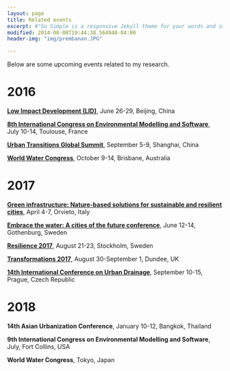 ```yaml
---
layout: page
title: Related events
excerpt: #"So Simple is a responsive Jekyll theme for your words and images."
modified: 2014-08-08T19:44:38.564948-04:00
header-img: "img/prembanan.JPG"

---
```


Below are some upcoming events related to my research.
  
# 2016


**[Low Impact Development (LID)](http://www.lid2016-china.org/en/)**, June 26-29, Beijing, China   

**[8th International Congress on Environmental Modelling and Software](http://www.iemss.org/sites/iemss2016/index.php)**, July 10-14, Toulouse, France   

**[Urban Transitions Global Summit](http://www.urbantransitionsconference.com/)**, September 5-9, Shanghai, China   

**[World Water Congress](http://www.iwa-network.org/event/world-water-congress-exhibition-2016/)**, October 9-14, Brisbane, Australia  

# 2017 

**[Green infrastructure: Nature-based solutions for sustainable and resilient cities](http://www.greeninurbs.com/finalconference/)**, April 4-7, Orvieto, Italy

**[Embrace the water: A cities of the future conference](http://www.embracethewater2017.com/)**, June 12-14, Gothenburg, Sweden
   
**[Resilience 2017](http://www.stockholmresilience.org/research/research-news/2016-05-13-introducing-resilience2017.html)**, August 21-23, Stockholm, Sweden
   
**[Transformations 2017](http://www.transformations2017.org/)**, August 30-September 1, Dundee, UK
   
**[14th International Conference on Urban Drainage](http://www.icud2017.org/icud-conference.htm)**, September 10-15, Prague, Czech Republic  

# 2018 

**14th Asian Urbanization Conference**, January 10-12, Bangkok, Thailand   

**9th International Congress on Environmental Modelling and Software**, July, Fort Collins, USA   

**World Water Congress**, Tokyo, Japan

